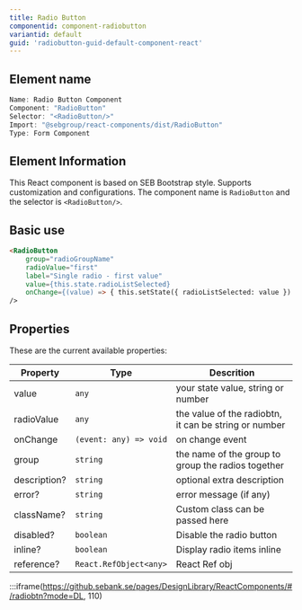 ```yaml
---
title: Radio Button
componentid: component-radiobutton
variantid: default
guid: 'radiobutton-guid-default-component-react'
---
```


## Element name
```javascript
Name: Radio Button Component
Component: "RadioButton"
Selector: "<RadioButton/>"
Import: "@sebgroup/react-components/dist/RadioButton"
Type: Form Component
```

## Element Information 
This React component is based on SEB Bootstrap style. Supports customization and configurations. The component name is `RadioButton` and the selector is `<RadioButton/>`.

## Basic use
```html
<RadioButton
    group="radioGroupName"
    radioValue="first"
    label="Single radio - first value"
    value={this.state.radioListSelected}
    onChange={(value) => { this.setState({ radioListSelected: value }) }}
/>  
```

## Properties
These are the current available properties:

| Property     | Type                   | Descrition                                            |
| ------------ | ---------------------- | ----------------------------------------------------- |
| value        | `any`                  | your state value, string or number                    |
| radioValue   | `any`                  | the value of the radiobtn, it can be string or number |
| onChange     | `(event: any) => void` | on change event                                       |
| group        | `string`               | the name of the group to group the radios together    |
| description? | `string`               | optional extra description                            |
| error?       | `string`               | error message (if any)                                |
| className?   | `string`               | Custom class can be passed here                       |
| disabled?    | `boolean`              | Disable the radio button                              |
| inline?      | `boolean`              | Display radio items inline                            |
| reference?         | `React.RefObject<any>` | React Ref obj                                         |

:::iframe(https://github.sebank.se/pages/DesignLibrary/ReactComponents/#/radiobtn?mode=DL, 110)